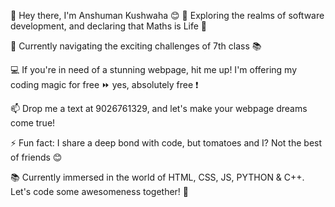 👋 Hey there, I'm Anshuman Kushwaha 😊
👀 Exploring the realms of software development, and declaring that Maths is Life 🧮

🌱 Currently navigating the exciting challenges of 7th class 📚

💻 If you're in need of a stunning webpage, hit me up! I'm offering my coding magic for free ⏩ yes, absolutely free ❗️

📫 Drop me a text at 9026761329, and let's make your webpage dreams come true!

⚡ Fun fact: I share a deep bond with code, but tomatoes and I? Not the best of friends 😊

📚 Currently immersed in the world of HTML, CSS, JS, PYTHON & C++. Let's code some awesomeness together! 🚀
